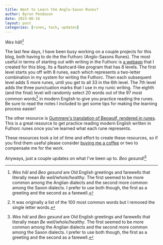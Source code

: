 ```yaml
---
title: Want to Learn the Anglo-Saxon Runes?
author: Byron Pendason
date: 2023-06-16
layout: post
categories: [runes, tech, updates]
---
```


*Wes hāl!*[^1]

The last few days, I have been busy working on a couple projects for this blog, both having to do the the Futhorc (Anglo-Saxons Runes). The most useful in terms of starting out with writing in the Futhorc is [a webapp](https://www.minewyrtruman.com/learn_futhorc/) that I created for this blog. Its a flashcard-like program that has 8 levels. The first level starts you off with 8 runes, each which represents a two-letter combination in my system for writing the Futhorc. Then each subsequent level adds 5 more runes, until you get to all 33 in the 6th level. The 7th level adds the three punctuation marks that I use in my runic writing. The eighth (and the final) level will randomly select 20 words  out of the 97 most common words[^2] in modern English to give you practice reading the runes. Be sure to read the notes I included to get some tips for making the learning process easier!

The other resource is [Gummere's translation of Beowulf, rendered in runes](https://www.minewyrtruman.com/beowulf_runes/). This is a great resource to get practice reading modern English written in Futhorc runes once you've learned what each rune represents.

These resources took a lot of time and effort to create these resources, so if you find them useful please consider [buying me a coffee](https://ko-fi.com/byronthefyrnsidere) or two to compensate me for the work.

Anyways, just a couple updates on what I've been up to. *Beo gesund!*[^1]

[^1]: *Wes hāl* and *Beo gesund* are Old English greetings and farewells that literally mean *Be well/whole/healthy*. The first seemed to be more common among the Anglian dialects and the second more common among the Saxon dialects. I prefer to use both though, the first as a greeting and the second as a farewell.

[^2]: It was originally a list of the 100 most common words but I removed the single letter words.